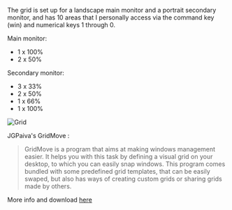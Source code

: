 The grid is set up for a landscape main monitor and a portrait secondary monitor, and has 10 areas that I personally access via the command key (win) and numerical keys 1 through 0. 

Main monitor: 
- 1 x 100%
- 2 x 50%

Secondary monitor:
- 3 x 33%
- 2 x 50%
- 1 x 66%
- 1 x 100%

![Grid](https://i.imgur.com/9Ms6aoZ.png)

JGPaiva's GridMove :

> GridMove is a program that aims at making windows management easier. It helps you with this task by defining a visual grid on your desktop, to which you can easily snap windows. This program comes bundled with some predefined grid templates, that can be easily swaped, but also has ways of creating custom grids or sharing grids made by others.

More info and download [here](http://www.dcmembers.com/jgpaiva/)
